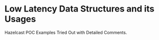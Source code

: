 # Low Latency Data Structures and its Usages
 Hazelcast POC Examples Tried Out with Detailed Comments. 

